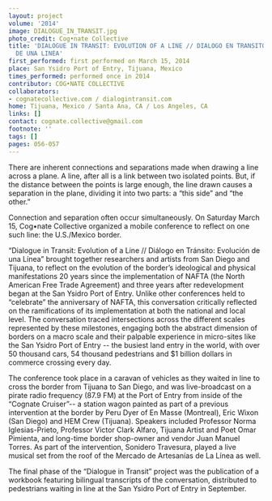 ```yaml
---
layout: project
volume: '2014'
image: DIALOGUE_IN_TRANSIT.jpg
photo_credit: Cog•nate Collective
title: 'DIALOGUE IN TRANSIT: EVOLUTION OF A LINE // DIALOGO EN TRANSITO: EVOLUCION
  DE UNA LINEA'
first_performed: first performed on March 15, 2014
place: San Ysidro Port of Entry, Tijuana, Mexico
times_performed: performed once in 2014
contributor: COG•NATE COLLECTIVE
collaborators:
- cognatecollective.com / dialogintransit.com
home: Tijuana, Mexico / Santa Ana, CA / Los Angeles, CA
links: []
contact: cognate.collective@gmail.com
footnote: ''
tags: []
pages: 056-057
---
```


There are inherent connections and separations made when drawing a line across a plane. A line, after all is a link between two isolated points. But, if the distance between the points is large enough, the line drawn causes a separation in the plane, dividing it into two parts: a “this side” and “the other.”

Connection and separation often occur simultaneously. On Saturday March 15, Cog•nate Collective organized a mobile conference to reflect on one such line: the U.S./Mexico border.

“Dialogue in Transit: Evolution of a Line // Diálogo en Tránsito: Evolución de una Línea” brought together researchers and artists from San Diego and Tijuana, to reflect on the evolution of the border’s ideological and physical manifestations 20 years since the implementation of NAFTA (the North American Free Trade Agreement) and three years after redevelopment began at the San Ysidro Port of Entry. Unlike other conferences held to “celebrate” the anniversary of NAFTA, this conversation critically reflected on the ramifications of its implementation at both the national and local level. The conversation traced intersections across the different scales represented by these milestones, engaging both the abstract dimension of borders on a macro scale and their palpable experience in micro-sites like the San Ysidro Port of Entry -- the busiest land entry in the world, with over 50 thousand cars, 54 thousand pedestrians and $1 billion dollars in commerce crossing every day.

The conference took place in a caravan of vehicles as they waited in line to cross the border from Tijuana to San Diego, and was live-broadcast on a pirate radio frequency (87.9 FM) at the Port of Entry from inside of the “Cognate Cruiser”-- a station wagon painted as part of a previous intervention at the border by Peru Dyer of En Masse (Montreal), Eric Wixon (San Diego) and HEM Crew (Tijuana). Speakers included Professor Norma Iglesias-Prieto, Professor Victor Clark Alfaro, Tijuana Artist and Poet Omar Pimienta, and long-time border shop-owner and vendor Juan Manuel Torres. As part of the intervention, Sonidero Travesura, played a live musical set from the roof of the Mercado de Artesanías de La Línea as well.

The final phase of the “Dialogue in Transit” project was the publication of a workbook featuring bilingual transcripts of the conversation, distributed to pedestrians waiting in line at the San Ysidro Port of Entry in September.
